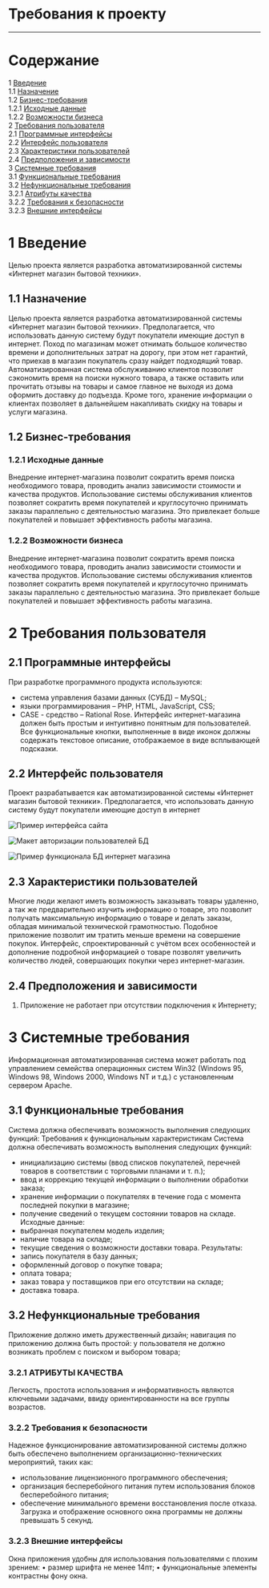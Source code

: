 # Требования к проекту
---

# Содержание
1 [Введение](#intro)  
1.1 [Назначение](#appointment)  
1.2 [Бизнес-требования](#business_requirements)  
1.2.1 [Исходные данные](#initial_data)  
1.2.2 [Возможности бизнеса](#business_opportunities)  
2 [Требования пользователя](#user_requirements)  
2.1 [Программные интерфейсы](#software_interfaces)  
2.2 [Интерфейс пользователя](#user_interface)  
2.3 [Характеристики пользователей](#user_specifications)  
2.4 [Предположения и зависимости](#assumptions_and_dependencies)  
3 [Системные требования](#system_requirements)  
3.1 [Функциональные требования](#functional_requirements)  
3.2 [Нефункциональные требования](#non-functional_requirements)  
3.2.1 [Атрибуты качества](#quality_attributes)  
3.2.2 [Требования к безопасности](#security_requirements)  
3.2.3 [Внешние интерфейсы](#external_interfaces)  

<a name="intro"/>

# 1 Введение

Целью проекта является разработка автоматизированной системы «Интернет магазин бытовой техники».

<a name="appointment"/>

## 1.1 Назначение

Целью проекта является разработка автоматизированной системы «Интернет магазин бытовой техники». Предполагается, что использовать данную систему будут покупатели имеющие доступ в интернет.
Поход по магазинам может отнимать большое количество времени и дополнительных затрат на дорогу, при этом нет гарантий, что приехав в магазин покупатель сразу найдет подходящий товар.
Автоматизированная система обслуживанию клиентов позволит сэкономить время на поиски нужного товара, а также оставить или прочитать отзывы на товары и самое главное не выходя из дома оформить доставку до подъезда.
Кроме того, хранение информации о клиентах позволяет в дальнейшем накапливать скидку на товары и услуги магазина.

<a name="business_requirements"/>

## 1.2 Бизнес-требования

<a name="initial_data"/>

### 1.2.1 Исходные данные
Внедрение интернет-магазина позволит сократить время поиска необходимого товара, проводить анализ зависимости стоимости и качества продуктов. Использование системы обслуживания клиентов позволяет сократить время покупателей и круглосуточно принимать заказы параллельно с деятельностью магазина. Это привлекает больше покупателей и повышает эффективность работы магазина.

<a name="business_opportunities"/>

### 1.2.2 Возможности бизнеса
Внедрение интернет-магазина позволит сократить время поиска необходимого товара, проводить анализ зависимости стоимости и качества продуктов. Использование системы обслуживания клиентов позволяет сократить время покупателей и круглосуточно принимать заказы параллельно с деятельностью магазина. Это привлекает больше покупателей и повышает эффективность работы магазина.

<a name="user_requirements"/>

# 2 Требования пользователя

<a name="software_interfaces"/>

## 2.1 Программные интерфейсы
При разработке программного продукта используются:
- система управления базами данных (СУБД) – MySQL;
- языки программирования – PHP, HTML, JavaScript, CSS;
- CASE - средство – Rational Rose.
Интерфейс интернет-магазина должен быть простым и интуитивно понятным для пользователей. Все функциональные кнопки, выполненные в виде иконок должны содержать текстовое описание, отображаемое в виде всплывающей подсказки.

<a name="user_interface"/>

## 2.2 Интерфейс пользователя
Проект разрабатывается как автоматизированной системы «Интернет магазин бытовой техники». Предполагается, что использовать данную систему будут покупатели имеющие доступ в интернет 
 
![Пример интерфейса сайта](../../Documents/img/1.jpg)
 
![Макет авторизации пользователей БД](../../Documents/img/2.jpg)

![Пример функционала БД интернет магазина](../../Documents/img/3.jpg) 

<a name="user_specifications"/>

## 2.3 Характеристики пользователей
Многие люди желают иметь возможность заказывать товары удаленно, а так же предварительно изучить информацию о товаре, это позволит получать максимальную информацию о товаре и делать заказы, обладая минимальой технической грамотностью. Подобное приложение позволит им тратить меньше времени на совершение покупок. Интерфейс, спроектированный с учётом всех особенностей и дополнение подробной информацией о товаре позволят увеличить количество людей, совершающих покупки через интернет-магазин.

<a name="assumptions_and_dependencies"/>

## 2.4 Предположения и зависимости
1.	Приложение не работает при отсутствии подключения к Интернету;

<a name="system_requirements"/>

# 3 Системные требования
Информационная автоматизированная система может работать под управлением семейства операционных систем Win32 (Windows 95, Windows 98, Windows 2000, Windows NT и т.д.) с установленным сервером Apache.

<a name="functional_requirements"/>

## 3.1 Функциональные требования
Система должна обеспечивать возможность выполнения следующих функций:
Требования к функциональным характеристикам
Система должна обеспечивать возможность выполнения следующих функций:
- инициализацию системы (ввод списков покупателей, перечней товаров в соответствии с торговыми планами и т. п.);
- ввод и коррекцию текущей информации о выполнении обработки заказа;
- хранение информации о покупателях в течение года с момента последней покупки в магазине;
- получение сведений о текущем состоянии товаров на складе.
 Исходные данные:
- выбранная покупателем модель изделия;
- наличие товара на складе;
- текущие сведения о возможности доставки товара.
Результаты:
- запись покупателя в базу данных;
- оформленный договор о покупке товара;
- оплата товара;
- заказ товара у поставщиков при его отсутствии на складе;
- доставка товара.

<a name="non-functional_requirements"/>

## 3.2 Нефункциональные требования
Приложение должно иметь дружественный дизайн;
навигация по приложению должна быть простой: у пользователя не должно возникать проблем с поиском и выбором товара;

<a name="quality_attributes"/>

### 3.2.1 АТРИБУТЫ КАЧЕСТВА
Легкость, простота использования и информативность являются ключевыми задачами, ввиду ориентированности на все группы возрастов.

<a name="security_requirements"/>

### 3.2.2 Требования к безопасности
Надежное функционирование автоматизированной системы должно быть обеспечено выполнением организационно-технических мероприятий, таких как:
- использование лицензионного программного обеспечения;
- организация бесперебойного питания путем использования блоков бесперебойного питания;
- обеспечение минимального времени восстановления после отказа.
Загрузка и отображение основного окна программы не должны превышать 5 секунд.

<a name="external_interfaces"/>

### 3.2.3 Внешние интерфейсы
Окна приложения удобны для использования пользователями с плохим зрением:
•	размер шрифта не менее 14пт;
•	функциональные элементы контрастны фону окна.

